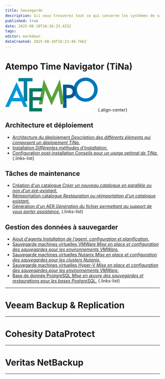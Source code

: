```yaml
---
title: Sauvegarde
description: Ici vous trouverez tout ce qui concerne les systèmes de sauvegardes avec l'installation, la configuration, les tips, etc...
published: true
date: 2025-08-10T16:26:23.425Z
tags: 
editor: markdown
dateCreated: 2025-08-10T16:23:40.766Z
---
```


# Atempo Time Navigator (TiNa)

![logo.svg](/sauvegarde/tina/logo.svg){.align-center}

## Architecture et déploiement

- [Architecture du déploiement *Description des différents éléments qui composent un déploiement TiNa.*](/sauvegarde/tina/architecture)
- [Installation *Différentes méthodes d'installation.*](/sauvegarde/tina/installation)
- [Configuration post-installation *Conseils pour un usage optimal de TiNa.*](/sauvegarde/tina/post-install)
{.links-list}

## Tâches de maintenance

- [Création d'un catalogue *Créer un nouveau catalogue en parallèle ou non d'un pré-existant.*](/sauvegarde/tina/creation-catalogue)
- [Réimportation catalogue *Restauration ou réimportation d'un catalogue existant.*](/sauvegarde/tina/restauration-catalogue)
- [Génération d'un AER *Génération du fichier permettant au support de vous porter assistance.*](/sauvegarde/tina/generation-aer)
{.links-list}

## Gestion des données à sauvegarder

- [Ajout d'agents *Installation de l'agent, configuration et planification.*](/sauvegarde/tina/agents)
- [Sauvegarde machines virtuelles VMWare *Mise en place et configuration des sauvegardes pour les environnements VMWare.*](/sauvegarde/tina/vmware)
- [Sauvegarde machines virtuelles Nutanix *Mise en place et configuration des sauvegardes pour les clusters Nutanix.*](/sauvegarde/tina/nutanix)
- [Sauvegarde machines virtuelles Hyper-V *Mise en place et configuration des sauvegardes pour les environnements VMWare.*](/sauvegarde/tina/hyper-v)
- [Base de donnée PostgreSQL *Mise en œuvre des sauvegardes et restaurations pour les bases PostgreSQL.*](/sauvegarde/tina/postgresql)
{.links-list}

---

# Veeam Backup & Replication

---

# Cohesity DataProtect

---

# Veritas NetBackup

---